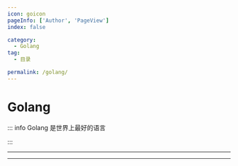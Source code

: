 ```yaml
---
icon: goicon
pageInfo: ['Author', 'PageView']
index: false

category:
  - Golang
tag:
  - 目录

permalink: /golang/
---
```


# Golang

::: info Golang 是世界上最好的语言

:::

---

<Catalog base='/golang/' />

---
